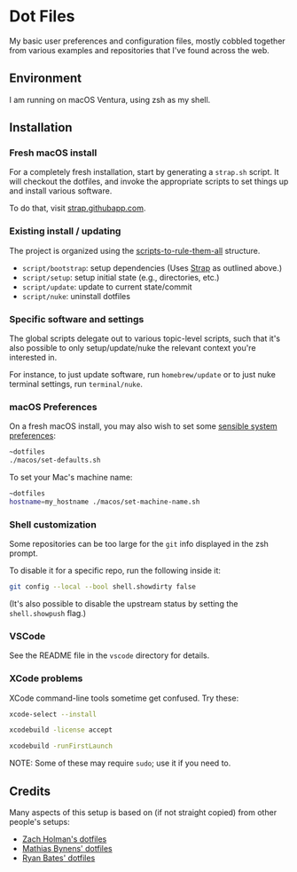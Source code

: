 # Dot Files

My basic user preferences and configuration files, mostly cobbled together from
various examples and repositories that I've found across the web.

## Environment

I am running on macOS Ventura, using zsh as my shell.

## Installation

### Fresh macOS install

For a completely fresh installation, start by generating a `strap.sh` script. It
will checkout the dotfiles, and invoke the appropriate scripts to set things up
and install various software.

To do that, visit [strap.githubapp.com][strap].

### Existing install / updating

The project is organized using the [scripts-to-rule-them-all][scripts] structure.

* `script/bootstrap`: setup dependencies (Uses [Strap][strap] as outlined above.)
* `script/setup`: setup initial state (e.g., directories, etc.)
* `script/update`: update to current state/commit
* `script/nuke`: uninstall dotfiles

### Specific software and settings

The global scripts delegate out to various topic-level scripts, such that it's
also possible to only setup/update/nuke the relevant context you're interested in.

For instance, to just update software, run `homebrew/update` or to just nuke
terminal settings, run `terminal/nuke`.

### macOS Preferences

On a fresh macOS install, you may also wish to set some
[sensible system preferences][mathiasbynens]:

``` sh
~dotfiles
./macos/set-defaults.sh
```

To set your Mac's machine name:

``` sh
~dotfiles
hostname=my_hostname ./macos/set-machine-name.sh
```

### Shell customization

Some repositories can be too large for the `git` info displayed in the zsh prompt.

To disable it for a specific repo, run the following inside it:

```bash
git config --local --bool shell.showdirty false
```

(It's also possible to disable the upstream status by setting the
`shell.showpush` flag.)

### VSCode

See the README file in the `vscode` directory for details.

### XCode problems

XCode command-line tools sometime get confused. Try these:

```bash
xcode-select --install

xcodebuild -license accept

xcodebuild -runFirstLaunch
```

NOTE: Some of these may require `sudo`; use it if you need to.

## Credits

Many aspects of this setup is based on (if not straight copied) from other
people's setups:

 - [Zach Holman's dotfiles][holman]
 - [Mathias Bynens' dotfiles][mathiasbynens]
 - [Ryan Bates' dotfiles][ryanb]

[holman]: https://github.com/holman/dotfiles/
[mathiasbynens]: https://github.com/mathiasbynens/dotfiles
[ryanb]: https://github.com/ryanb/dotfiles/
[scripts]: https://github.com/github/scripts-to-rule-them-all
[strap]: https://strap.githubapp.com/
